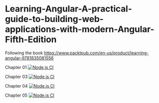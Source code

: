 # Learning-Angular-A-practical-guide-to-building-web-applications-with-modern-Angular-Fifth-Edition
Following the book https://www.packtpub.com/en-us/product/learning-angular-9781835081556

Chapter 01 [![Node.js CI](https://github.com/intrepion/Learning-Angular-A-practical-guide-to-building-web-applications-with-modern-Angular-Fifth-Edition/actions/workflows/ch01.yml/badge.svg?branch=main)](https://github.com/intrepion/Learning-Angular-A-practical-guide-to-building-web-applications-with-modern-Angular-Fifth-Edition/actions/workflows/ch01.yml)

Chapter 03 [![Node.js CI](https://github.com/intrepion/Learning-Angular-A-practical-guide-to-building-web-applications-with-modern-Angular-Fifth-Edition/actions/workflows/ch03.yml/badge.svg?branch=main)](https://github.com/intrepion/Learning-Angular-A-practical-guide-to-building-web-applications-with-modern-Angular-Fifth-Edition/actions/workflows/ch03.yml)

Chapter 04 [![Node.js CI](https://github.com/intrepion/Learning-Angular-A-practical-guide-to-building-web-applications-with-modern-Angular-Fifth-Edition/actions/workflows/ch04.yml/badge.svg?branch=main)](https://github.com/intrepion/Learning-Angular-A-practical-guide-to-building-web-applications-with-modern-Angular-Fifth-Edition/actions/workflows/ch04.yml)

Chapter 05 [![Node.js CI](https://github.com/intrepion/Learning-Angular-A-practical-guide-to-building-web-applications-with-modern-Angular-Fifth-Edition/actions/workflows/ch05.yml/badge.svg?branch=main)](https://github.com/intrepion/Learning-Angular-A-practical-guide-to-building-web-applications-with-modern-Angular-Fifth-Edition/actions/workflows/ch05.yml)
